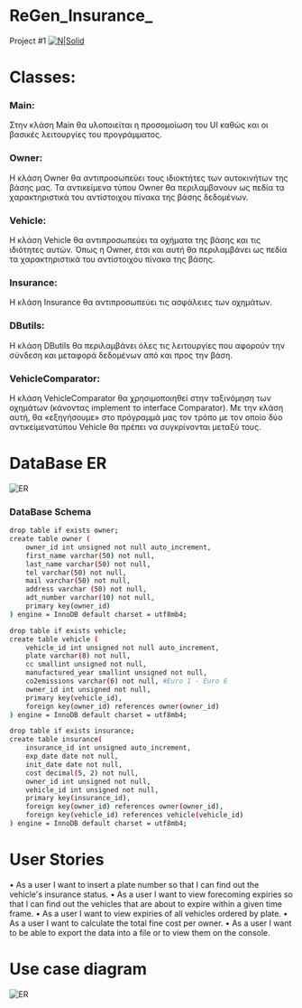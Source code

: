 # ReGen_Insurance_
Project #1
[![N|Solid](https://media.licdn.com/dms/image/C4D0BAQEU9pNF3SjSyw/company-logo_200_200/0?e=2159024400&v=beta&t=kHh6r4G3f9fW_BODg5295xJ6A-y8qVffcWeJDROsYi8)](https://nodesource.com/products/nsolid)

# Classes:
### Main:  
Στην κλάση Main θα υλοποιείται η προσομοίωση του UI καθώς και οι βασικές λειτουργίες του προγράμματος.

### Owner: 
H κλάση Owner θα αντιπροσωπεύει τους ιδιοκτήτες των αυτοκινήτων της βάσης μας. Τα αντικείμενα τύπου Owner θα περιλαμβανουν ως πεδία τα χαρακτηριστικά του αντίστοιχου πίνακα της βάσης δεδομένων.

### Vehicle: 
H κλάση Vehicle θα αντιπροσωπεύει τα οχήματα της βάσης και τις ιδιότητες αυτών. Όπως η Owner, έτσι και αυτή θα περιλαμβάνει ως πεδία τα χαρακτηριστικά του αντίστοιχου πίνακα της βάσης.

### Insurance: 
H κλάση  Insurance θα αντιπροσωπεύει τις ασφάλειες των οχημάτων. 

### DButils: 
H κλάση DButils θα περιλαμβάνει όλες τις λειτουργίες που αφορούν την σύνδεση και μεταφορά δεδομένων από και προς την βάση.

### VehicleComparator: 
H κλάση VehicleComparator θα χρησιμοποιηθεί στην ταξινόμηση των οχημάτων (κάνοντας implement το interface Comparator). Με την κλάση αυτή, θα «εξηγήσουμε» στο πρόγραμμά μας τον τρόπο με τον οποίο δύο αντικείμενατύπου Vehicle θα πρέπει να συγκρίνονται μεταξύ τους.




# DataBase ER
![ER](https://raw.githubusercontent.com/PanosMagic32/project1_regen/master/Readme%20IMG/er.png)

### DataBase Schema

```sh
drop table if exists owner;
create table owner (
    owner_id int unsigned not null auto_increment,
    first_name varchar(50) not null,
    last_name varchar(50) not null,
    tel varchar(50) not null,
    mail varchar(50) not null,
    address varchar (50) not null,
    adt_number varchar(10) not null,
    primary key(owner_id)
) engine = InnoDB default charset = utf8mb4;
```


```sh
drop table if exists vehicle;
create table vehicle (
    vehicle_id int unsigned not null auto_increment,
    plate varchar(8) not null,
    cc smallint unsigned not null,
    manufactured_year smallint unsigned not null,
    co2emissions varchar(6) not null, #Euro 1 - Euro 6
    owner_id int unsigned not null,
    primary key(vehicle_id),
    foreign key(owner_id) references owner(owner_id)
) engine = InnoDB default charset = utf8mb4;
```


```sh
drop table if exists insurance;
create table insurance(
    insurance_id int unsigned auto_increment,
    exp_date date not null,
    init_date date not null,
    cost decimal(5, 2) not null,
    owner_id int unsigned not null,
    vehicle_id int unsigned not null,
    primary key(insurance_id),
    foreign key(owner_id) references owner(owner_id),
    foreign key(vehicle_id) references vehicle(vehicle_id)
) engine = InnoDB default charset = utf8mb4;
```


# User Stories
•	As a user I want to insert a plate number so that I can find out the vehicle's insurance status.
•	As a user I want to view forecoming expiries so that I can find out the vehicles that are about to expire within a given time frame.
•	As a user I want to view expiries of all vehicles ordered by plate.
•	As a user I want to calculate the total fine cost per owner.
•	As a user I want to be able to export the data into a file or to view them on the console.

# Use case diagram
![ER](https://raw.githubusercontent.com/PanosMagic32/project1_regen/master/Readme%20IMG/use.case.diagram.png)
